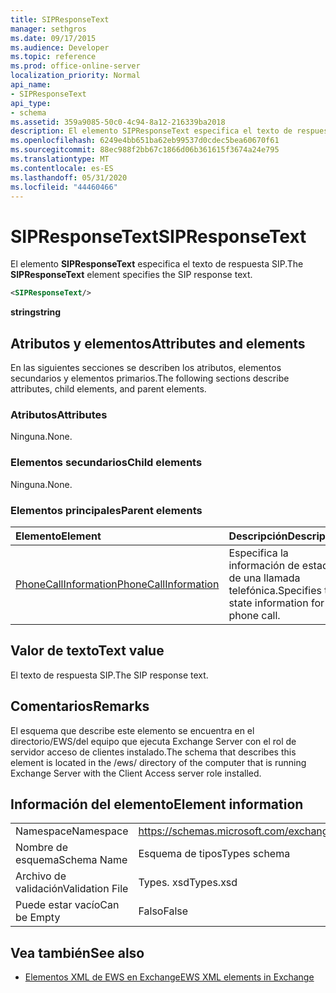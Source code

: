 ```yaml
---
title: SIPResponseText
manager: sethgros
ms.date: 09/17/2015
ms.audience: Developer
ms.topic: reference
ms.prod: office-online-server
localization_priority: Normal
api_name:
- SIPResponseText
api_type:
- schema
ms.assetid: 359a9085-50c0-4c94-8a12-216339ba2018
description: El elemento SIPResponseText especifica el texto de respuesta SIP.
ms.openlocfilehash: 6249e4bb651ba62eb99537d0cdec5bea60670f61
ms.sourcegitcommit: 88ec988f2bb67c1866d06b361615f3674a24e795
ms.translationtype: MT
ms.contentlocale: es-ES
ms.lasthandoff: 05/31/2020
ms.locfileid: "44460466"
---
```

# <a name="sipresponsetext"></a><span data-ttu-id="f510c-103">SIPResponseText</span><span class="sxs-lookup"><span data-stu-id="f510c-103">SIPResponseText</span></span>

<span data-ttu-id="f510c-104">El elemento **SIPResponseText** especifica el texto de respuesta SIP.</span><span class="sxs-lookup"><span data-stu-id="f510c-104">The **SIPResponseText** element specifies the SIP response text.</span></span> 
  
```xml
<SIPResponseText/>
```

 <span data-ttu-id="f510c-105">**string**</span><span class="sxs-lookup"><span data-stu-id="f510c-105">**string**</span></span>
## <a name="attributes-and-elements"></a><span data-ttu-id="f510c-106">Atributos y elementos</span><span class="sxs-lookup"><span data-stu-id="f510c-106">Attributes and elements</span></span>

<span data-ttu-id="f510c-107">En las siguientes secciones se describen los atributos, elementos secundarios y elementos primarios.</span><span class="sxs-lookup"><span data-stu-id="f510c-107">The following sections describe attributes, child elements, and parent elements.</span></span>
  
### <a name="attributes"></a><span data-ttu-id="f510c-108">Atributos</span><span class="sxs-lookup"><span data-stu-id="f510c-108">Attributes</span></span>

<span data-ttu-id="f510c-109">Ninguna.</span><span class="sxs-lookup"><span data-stu-id="f510c-109">None.</span></span>
  
### <a name="child-elements"></a><span data-ttu-id="f510c-110">Elementos secundarios</span><span class="sxs-lookup"><span data-stu-id="f510c-110">Child elements</span></span>

<span data-ttu-id="f510c-111">Ninguna.</span><span class="sxs-lookup"><span data-stu-id="f510c-111">None.</span></span>
  
### <a name="parent-elements"></a><span data-ttu-id="f510c-112">Elementos principales</span><span class="sxs-lookup"><span data-stu-id="f510c-112">Parent elements</span></span>

|<span data-ttu-id="f510c-113">**Elemento**</span><span class="sxs-lookup"><span data-stu-id="f510c-113">**Element**</span></span>|<span data-ttu-id="f510c-114">**Descripción**</span><span class="sxs-lookup"><span data-stu-id="f510c-114">**Description**</span></span>|
|:-----|:-----|
|[<span data-ttu-id="f510c-115">PhoneCallInformation</span><span class="sxs-lookup"><span data-stu-id="f510c-115">PhoneCallInformation</span></span>](phonecallinformation.md) <br/> |<span data-ttu-id="f510c-116">Especifica la información de estado de una llamada telefónica.</span><span class="sxs-lookup"><span data-stu-id="f510c-116">Specifies the state information for a phone call.</span></span>  <br/> |
   
## <a name="text-value"></a><span data-ttu-id="f510c-117">Valor de texto</span><span class="sxs-lookup"><span data-stu-id="f510c-117">Text value</span></span>

<span data-ttu-id="f510c-118">El texto de respuesta SIP.</span><span class="sxs-lookup"><span data-stu-id="f510c-118">The SIP response text.</span></span>
  
## <a name="remarks"></a><span data-ttu-id="f510c-119">Comentarios</span><span class="sxs-lookup"><span data-stu-id="f510c-119">Remarks</span></span>

<span data-ttu-id="f510c-120">El esquema que describe este elemento se encuentra en el directorio/EWS/del equipo que ejecuta Exchange Server con el rol de servidor acceso de clientes instalado.</span><span class="sxs-lookup"><span data-stu-id="f510c-120">The schema that describes this element is located in the /ews/ directory of the computer that is running Exchange Server with the Client Access server role installed.</span></span>
  
## <a name="element-information"></a><span data-ttu-id="f510c-121">Información del elemento</span><span class="sxs-lookup"><span data-stu-id="f510c-121">Element information</span></span>

|||
|:-----|:-----|
|<span data-ttu-id="f510c-122">Namespace</span><span class="sxs-lookup"><span data-stu-id="f510c-122">Namespace</span></span>  <br/> |https://schemas.microsoft.com/exchange/services/2006/types  <br/> |
|<span data-ttu-id="f510c-123">Nombre de esquema</span><span class="sxs-lookup"><span data-stu-id="f510c-123">Schema Name</span></span>  <br/> |<span data-ttu-id="f510c-124">Esquema de tipos</span><span class="sxs-lookup"><span data-stu-id="f510c-124">Types schema</span></span>  <br/> |
|<span data-ttu-id="f510c-125">Archivo de validación</span><span class="sxs-lookup"><span data-stu-id="f510c-125">Validation File</span></span>  <br/> |<span data-ttu-id="f510c-126">Types. xsd</span><span class="sxs-lookup"><span data-stu-id="f510c-126">Types.xsd</span></span>  <br/> |
|<span data-ttu-id="f510c-127">Puede estar vacío</span><span class="sxs-lookup"><span data-stu-id="f510c-127">Can be Empty</span></span>  <br/> |<span data-ttu-id="f510c-128">Falso</span><span class="sxs-lookup"><span data-stu-id="f510c-128">False</span></span>  <br/> |
   
## <a name="see-also"></a><span data-ttu-id="f510c-129">Vea también</span><span class="sxs-lookup"><span data-stu-id="f510c-129">See also</span></span>



- [<span data-ttu-id="f510c-130">Elementos XML de EWS en Exchange</span><span class="sxs-lookup"><span data-stu-id="f510c-130">EWS XML elements in Exchange</span></span>](ews-xml-elements-in-exchange.md)

